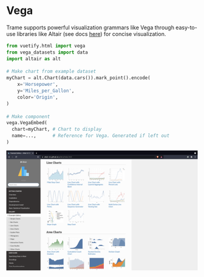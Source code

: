 # Vega 
Trame supports powerful visualization grammars like Vega through easy-to-use libraries like Altair (see docs [here](https://altair-viz.github.io/gallery/index.html)) for concise visualization.

```python
from vuetify.html import vega
from vega_datasets import data
import altair as alt

# Make chart from example dataset
myChart = alt.Chart(data.cars()).mark_point().encode(
    x='Horsepower',
    y='Miles_per_Gallon',
    color='Origin',
)

# Make component
vega.VegaEmbed(
  chart=myChart, # Chart to display
  name=...,      # Reference for Vega. Generated if left out
)
```

[![Vega charts through altair](./vega.png)](https://altair-viz.github.io/index.html)

